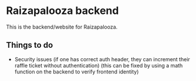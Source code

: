 # Raizapalooza backend

This is the backend/website for Raizapalooza.

## Things to do

- Security issues (if one has correct auth header, they can increment their raffle ticket without authentication)
  (this can be fixed by using a math function on the backend to verify frontend identity)
